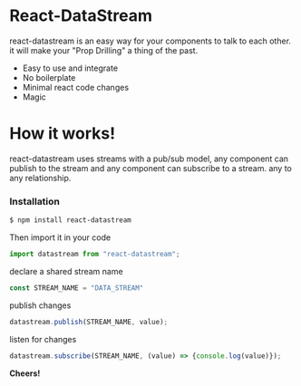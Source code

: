 # React-DataStream

react-datastream is an easy way for your components to talk to each other. it will make your "Prop Drilling" a thing of the past.

* Easy to use and integrate
* No boilerplate
* Minimal react code changes
* Magic

# How it works!

react-datastream uses streams with a pub/sub model, any component can publish to the stream and any component can subscribe to a stream. any to any relationship.

### Installation

```sh
$ npm install react-datastream
```

Then import it in your code

```javascript
import datastream from "react-datastream";
```

declare a shared stream name

```javascript
const STREAM_NAME = "DATA_STREAM"
```


publish changes

```javascript
datastream.publish(STREAM_NAME, value);
```

listen for changes

```javascript
datastream.subscribe(STREAM_NAME, (value) => {console.log(value)});
```

**Cheers!**
